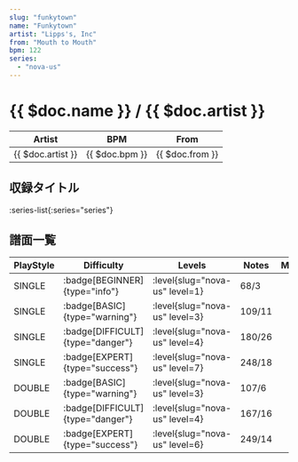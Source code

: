 ```yaml
---
slug: "funkytown"
name: "Funkytown"
artist: "Lipps's, Inc"
from: "Mouth to Mouth"
bpm: 122
series:
  - "nova-us"
---
```


# {{ $doc.name }} / {{ $doc.artist }}

|Artist|BPM|From|
|------|---|----|
|{{ $doc.artist }}|{{ $doc.bpm }}|{{ $doc.from }}|

## 収録タイトル

:series-list{:series="series"}

## 譜面一覧

|PlayStyle|Difficulty|Levels|Notes|Movie|
|---------|----------|------|-----|-----|
|SINGLE| :badge[BEGINNER]{type="info"}|<div class="field is-grouped is-grouped-multiline"> :level{slug="nova-us" level=1}</div>|68/3||
|SINGLE| :badge[BASIC]{type="warning"}|<div class="field is-grouped is-grouped-multiline"> :level{slug="nova-us" level=3}</div>|109/11||
|SINGLE| :badge[DIFFICULT]{type="danger"}|<div class="field is-grouped is-grouped-multiline"> :level{slug="nova-us" level=4}</div>|180/26||
|SINGLE| :badge[EXPERT]{type="success"}|<div class="field is-grouped is-grouped-multiline"> :level{slug="nova-us" level=7}</div>|248/18||
|DOUBLE| :badge[BASIC]{type="warning"}|<div class="field is-grouped is-grouped-multiline"> :level{slug="nova-us" level=3}</div>|107/6||
|DOUBLE| :badge[DIFFICULT]{type="danger"}|<div class="field is-grouped is-grouped-multiline"> :level{slug="nova-us" level=4}</div>|167/16||
|DOUBLE| :badge[EXPERT]{type="success"}|<div class="field is-grouped is-grouped-multiline"> :level{slug="nova-us" level=6}</div>|249/14||
